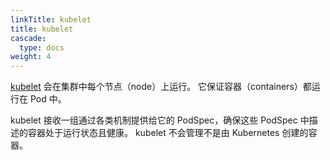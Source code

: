 ```yaml
---
linkTitle: kubelet
title: kubelet
cascade:
  type: docs
weight: 4
---
```


[kubelet](https://kubernetes.io/zh-cn/docs/concepts/architecture/#kubelet) 会在集群中每个节点（node）上运行。
它保证容器（containers）都运行在 Pod 中。

kubelet 接收一组通过各类机制提供给它的 PodSpec，确保这些 PodSpec 中描述的容器处于运行状态且健康。 kubelet 不会管理不是由
Kubernetes 创建的容器。

